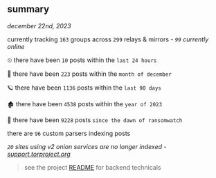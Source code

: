 
## summary
_december 22nd, 2023_

currently tracking `163` groups across `299` relays & mirrors - _`99` currently online_

⏲ there have been `10` posts within the `last 24 hours`

🦈 there have been `223` posts within the `month of december`

🪐 there have been `1136` posts within the `last 90 days`

🏚 there have been `4538` posts within the `year of 2023`

🦕 there have been `9228` posts `since the dawn of ransomwatch`

there are `96` custom parsers indexing posts

_`20` sites using v2 onion services are no longer indexed - [support.torproject.org](https://support.torproject.org/onionservices/v2-deprecation/)_

> see the project [README](https://github.com/joshhighet/ransomwatch#ransomwatch--) for backend technicals
